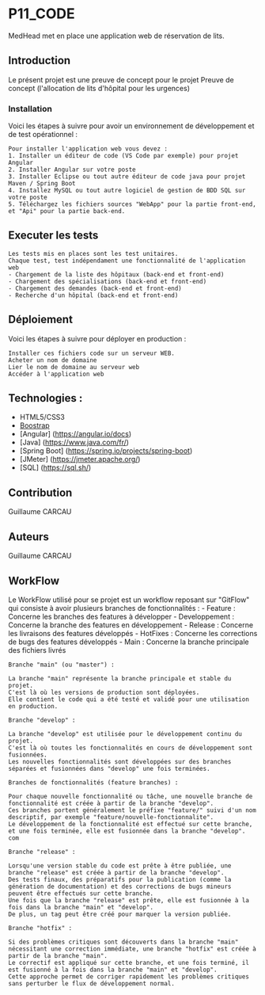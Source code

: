 # P11_CODE

MedHead met en place une application web de réservation de lits. 

## Introduction

Le présent projet est une preuve de concept pour le projet Preuve de concept (l'allocation de lits d'hôpital pour les urgences)


### Installation

Voici les étapes à suivre pour avoir un environnement de développement et de test opérationnel :


```
Pour installer l'application web vous devez :
1. Installer un éditeur de code (VS Code par exemple) pour projet Angular
2. Installer Angular sur votre poste
3. Installer Eclipse ou tout autre éditeur de code java pour projet Maven / Spring Boot
4. Installez MySQL ou tout autre logiciel de gestion de BDD SQL sur votre poste
5. Téléchargez les fichiers sources "WebApp" pour la partie front-end, et "Api" pour la partie back-end.
```



## Executer les tests

```
Les tests mis en places sont les test unitaires.
Chaque test, test indépendament une fonctionnalité de l'application web
- Chargement de la liste des hôpitaux (back-end et front-end)
- Chargement des spécialisations (back-end et front-end)
- Chargement des demandes (back-end et front-end)
- Recherche d'un hôpital (back-end et front-end)
```


## Déploiement

Voici les étapes à suivre pour déployer en production :

```
Installer ces fichiers code sur un serveur WEB.
Acheter un nom de domaine
Lier le nom de domaine au serveur web
Accéder à l'application web
```

## Technologies :

* HTML5/CSS3
* [Boostrap](https://getbootstrap.com/)
* [Angular] (https://angular.io/docs)
* [Java] (https://www.java.com/fr/)
* [Spring Boot] (https://spring.io/projects/spring-boot)
* [JMeter] (https://jmeter.apache.org/)
* [SQL] (https://sql.sh/)

## Contribution

Guillaume CARCAU

## Auteurs

Guillaume CARCAU

## WorkFlow

Le WorkFlow utilisé pour se projet est un workflow reposant sur "GitFlow" qui consiste à avoir plusieurs branches de fonctionnalités :
    - Feature : Concerne les branches des features à développer
    - Developpement : Concerne la branche des features en développement
    - Release : Concerne les livraisons des features développés
    - HotFixes : Concerne les corrections de bugs des features développés
    - Main : Concerne la branche principale des fichiers livrés
 
    
    Branche "main" (ou "master") :

    La branche "main" représente la branche principale et stable du projet.
    C'est là où les versions de production sont déployées.
    Elle contient le code qui a été testé et validé pour une utilisation en production.

    Branche "develop" :

    La branche "develop" est utilisée pour le développement continu du projet.
    C'est là où toutes les fonctionnalités en cours de développement sont fusionnées.
    Les nouvelles fonctionnalités sont développées sur des branches séparées et fusionnées dans "develop" une fois terminées.

    Branches de fonctionnalités (feature branches) :
 
    Pour chaque nouvelle fonctionnalité ou tâche, une nouvelle branche de fonctionnalité est créée à partir de la branche "develop".
    Ces branches portent généralement le préfixe "feature/" suivi d'un nom descriptif, par exemple "feature/nouvelle-fonctionnalite".
    Le développement de la fonctionnalité est effectué sur cette branche, et une fois terminée, elle est fusionnée dans la branche "develop".
    com

    Branche "release" :

    Lorsqu'une version stable du code est prête à être publiée, une branche "release" est créée à partir de la branche "develop".
    Des tests finaux, des préparatifs pour la publication (comme la génération de documentation) et des corrections de bugs mineurs peuvent être effectués sur cette branche.
    Une fois que la branche "release" est prête, elle est fusionnée à la fois dans la branche "main" et "develop".
    De plus, un tag peut être créé pour marquer la version publiée.

    Branche "hotfix" :

    Si des problèmes critiques sont découverts dans la branche "main" nécessitant une correction immédiate, une branche "hotfix" est créée à partir de la branche "main".
    Le correctif est appliqué sur cette branche, et une fois terminé, il est fusionné à la fois dans la branche "main" et "develop".
    Cette approche permet de corriger rapidement les problèmes critiques sans perturber le flux de développement normal.